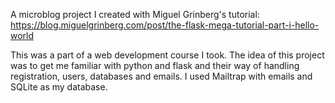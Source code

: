 A microblog project I created with Miguel Grinberg's tutorial: https://blog.miguelgrinberg.com/post/the-flask-mega-tutorial-part-i-hello-world

This was a part of a web development course I took. The idea of this project was to get me familiar with python and flask and their way of handling registration, users, databases and emails. I used Mailtrap with emails and SQLite as my database.
